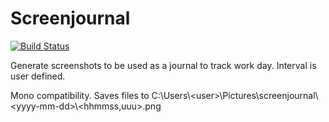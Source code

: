 # Screenjournal
[![Build Status](https://travis-ci.org/raspi/screenjournal.svg?branch=master)](https://travis-ci.org/raspi/screenjournal)

Generate screenshots to be used as a journal to track work day. Interval is user defined.

Mono compatibility.
Saves files to C:\Users\\\<user>\Pictures\screenjournal\\\<yyyy-mm-dd>\\\<hhmmss,uuu>.png
